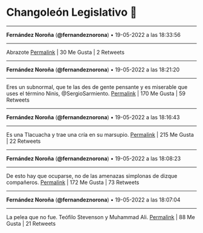 # Changoleón Legislativo 🙈
*****
**Fernández Noroña** (**@fernandeznorona**) • 19-05-2022 a las 18:33:56
*****
Abrazote
[Permalink](https://twitter.com/fernandeznorona/status/1527477696795553792) | 30 Me Gusta | 2 Retweets
*****
**Fernández Noroña** (**@fernandeznorona**) • 19-05-2022 a las 18:21:20
*****
Eres un subnormal, que te las des de gente pensante y es miserable que uses el término Ninis, @SergioSarmiento.
[Permalink](https://twitter.com/fernandeznorona/status/1527474523678834701) | 170 Me Gusta | 59 Retweets
*****
**Fernández Noroña** (**@fernandeznorona**) • 19-05-2022 a las 18:16:43
*****
Es una Tlacuacha y trae una cría en su marsupio.
[Permalink](https://twitter.com/fernandeznorona/status/1527473361521082369) | 215 Me Gusta | 22 Retweets
*****
**Fernández Noroña** (**@fernandeznorona**) • 19-05-2022 a las 18:08:23
*****
De esto hay que ocuparse, no de las amenazas simplonas de dizque compañeros.
[Permalink](https://twitter.com/fernandeznorona/status/1527471266378153989) | 172 Me Gusta | 73 Retweets
*****
**Fernández Noroña** (**@fernandeznorona**) • 19-05-2022 a las 18:07:04
*****
La pelea que no fue. Teófilo Stevenson y Muhammad Ali.
[Permalink](https://twitter.com/fernandeznorona/status/1527470934348771328) | 88 Me Gusta | 21 Retweets